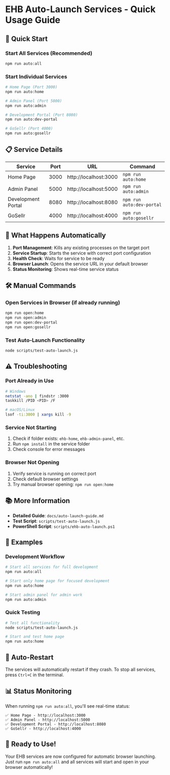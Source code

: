 # EHB Auto-Launch Services - Quick Usage Guide

## 🚀 Quick Start

### Start All Services (Recommended)

```bash
npm run auto:all
```

### Start Individual Services

```bash
# Home Page (Port 3000)
npm run auto:home

# Admin Panel (Port 5000)
npm run auto:admin

# Development Portal (Port 8080)
npm run auto:dev-portal

# GoSellr (Port 4000)
npm run auto:gosellr
```

## 📋 Service Details

| Service            | Port | URL                   | Command                   |
| ------------------ | ---- | --------------------- | ------------------------- |
| Home Page          | 3000 | http://localhost:3000 | `npm run auto:home`       |
| Admin Panel        | 5000 | http://localhost:5000 | `npm run auto:admin`      |
| Development Portal | 8080 | http://localhost:8080 | `npm run auto:dev-portal` |
| GoSellr            | 4000 | http://localhost:4000 | `npm run auto:gosellr`    |

## 🔧 What Happens Automatically

1. **Port Management**: Kills any existing processes on the target port
2. **Service Startup**: Starts the service with correct port configuration
3. **Health Check**: Waits for service to be ready
4. **Browser Launch**: Opens the service URL in your default browser
5. **Status Monitoring**: Shows real-time service status

## 🛠️ Manual Commands

### Open Services in Browser (if already running)

```bash
npm run open:home
npm run open:admin
npm run open:dev-portal
npm run open:gosellr
```

### Test Auto-Launch Functionality

```bash
node scripts/test-auto-launch.js
```

## ⚠️ Troubleshooting

### Port Already in Use

```bash
# Windows
netstat -ano | findstr :3000
taskkill /PID <PID> /F

# macOS/Linux
lsof -ti:3000 | xargs kill -9
```

### Service Not Starting

1. Check if folder exists: `ehb-home`, `ehb-admin-panel`, etc.
2. Run `npm install` in the service folder
3. Check console for error messages

### Browser Not Opening

1. Verify service is running on correct port
2. Check default browser settings
3. Try manual browser opening: `npm run open:home`

## 📚 More Information

- **Detailed Guide**: `docs/auto-launch-guide.md`
- **Test Script**: `scripts/test-auto-launch.js`
- **PowerShell Script**: `scripts/ehb-auto-launch.ps1`

## 🎯 Examples

### Development Workflow

```bash
# Start all services for full development
npm run auto:all

# Start only home page for focused development
npm run auto:home

# Start admin panel for admin work
npm run auto:admin
```

### Quick Testing

```bash
# Test all functionality
node scripts/test-auto-launch.js

# Start and test home page
npm run auto:home
```

## 🔄 Auto-Restart

The services will automatically restart if they crash. To stop all services, press `Ctrl+C` in the terminal.

## 📊 Status Monitoring

When running `npm run auto:all`, you'll see real-time status:

```
✅ Home Page - http://localhost:3000
✅ Admin Panel - http://localhost:5000
✅ Development Portal - http://localhost:8080
✅ GoSellr - http://localhost:4000
```

## 🎉 Ready to Use!

Your EHB services are now configured for automatic browser launching. Just run `npm run auto:all` and all services will start and open in your browser automatically!
